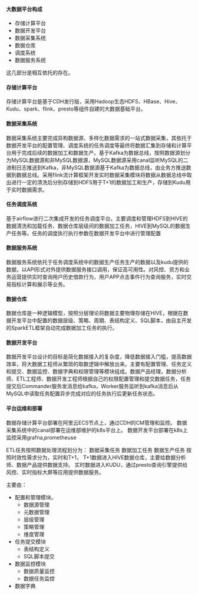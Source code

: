 #### 大数据平台构成
- 存储计算平台
- 数据开发平台
- 数据采集系统
- 数据仓库
- 调度系统
- 数据服务系统

这几部分是相互依托的存在。

#### 存储计算平台
存储计算平台是基于CDH发行版，采用Hadoop生态HDFS、HBase、Hive、Kudu、spark、flink、presto等组件自建的大数据基础平台。
#### 数据采集系统
数据采集系统主要完成异构数据源、多样化数据需求的一站式数据采集，其依托于数据开发平台的配置管理、调度系统的任务调度等最终将数据汇集到存储和计算平台用于完成后续的数据加工和数据生产。基于Kafka为数据总线，按照数据源划分为MySQL数据源和非MySQL数据源，MySQL数据源采用canal监听MySQL的二进制日志推送到Kafka，非MySQL数据源基于Kafka为数据总线，由业务方推送数据到数据总线。采用flink流计算框架开发实时数据采集模块将数据从数据总线中取出进行一定的清洗后分别存储到HDFS用于T+1的数据加工和生产，存储到Kudu用于实时数据需求。

#### 任务调度系统
基于airflow进行二次集成开发的任务调度平台。主要调度和管理HDFS到HIVE的数据清洗和加载任务、数据仓库层级间的数据加工任务，HIVE到MySQL的数据生产任务等。任务的调度执行执行参数在数据开发平台中进行管理配置

#### 数据服务系统
数据服务系统依托于任务调度系统中的数据生产任务生产的数据以及kudu提供的数据，以API形式对外提供数据服务接口调用，保证高可用性。对风控、资方和业务运营提供实时查询用户历史借款行为，用户APP点击事件行为查询服务，实时交易指标计算和展示等业务。

#### 数据仓库
数据仓库是一种逻辑模型，按照分层理论将数据主要物理存储在HIVE，根据在数据开发平台中配置的数据层级、策略、周期、表结构定义、SQL脚本，由自主开发的SparkETL框架自动完成数据加工任务的执行。

#### 数据开发平台
数据开发平台设计的目标是简化数据接入的复杂度，降低数据接入门槛，提高数据效率，将大数据工程师从繁琐的取数逻辑中解放出来。主要有配置管理、任务定义和提交、数据监控、数据字典和权限管理等模块组成。数据产品经理，数据分析师、ETL工程师、数据开发工程师根据自己的权限配置管理和提交数据任务，任务提交后Commander服务发消息给kafka，Worker服务监听到kafka消息后从MySQL中读取任务配置异步完成对应的任务执行后更新任务状态。

#### 平台运维和部署
数据存储计算平台部署在阿里云ECS节点上，通过CDH的CM管理和监控。
数据采集系统中的canal部署在运维部维护的k8s平台上。
数据开发平台部署在k8s上
监控采用grafna,prometheuse



ETL任务按照数据处理流程划分为：
数据采集任务
数据加工任务
数据生产任务
按照时效性需求分为，实时和T+1，
T+1数据进入HIVE数据仓库，主要给数据分析师、数据产品提供数据支持。
实时数据进入KUDU，通过presto查询引擎提供给风控、实时指标大屏等应用提供数据服务。


主要由：
- 配置和管理模块。
  - 数据源管理
  - 元数据管理
  - 层级管理
  - 策略管理
  - 维度管理
- 任务提交模块
  - 表结构定义
  - SQL脚本提交
- 数据监控模块
  - 数据质量监控
  - 数据任务监控
- 数据字典